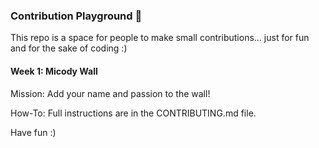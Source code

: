 ### Contribution Playground 👾

This repo is a space for people to make small contributions... just for fun and for the sake of coding :)

#### Week 1: Micody Wall

Mission: Add your name and passion to the wall!

How-To: Full instructions are in the CONTRIBUTING.md file.

Have fun :)
